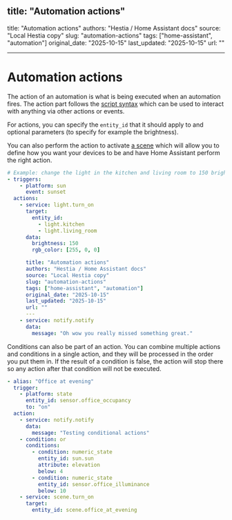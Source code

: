 title: "Automation actions"
---
title: "Automation actions"
authors: "Hestia / Home Assistant docs"
source: "Local Hestia copy"
slug: "automation-actions"
tags: ["home-assistant", "automation"]
original_date: "2025-10-15"
last_updated: "2025-10-15"
url: ""

---

# Automation actions

The action of an automation is what is being executed when an automation fires. The action part follows the [script syntax](/docs/scripts/) which can be used to interact with anything via other actions or events.

For actions, you can specify the `entity_id` that it should apply to and optional parameters (to specify for example the brightness).

You can also perform the action to activate [a scene](/integrations/scene/) which will allow you to define how you want your devices to be and have Home Assistant perform the right action.

```yaml
# Example: change the light in the kitchen and living room to 150 brightness and color red.
- triggers:
    - platform: sun
      event: sunset
  actions:
    - service: light.turn_on
      target:
        entity_id:
          - light.kitchen
          - light.living_room
      data:
        brightness: 150
        rgb_color: [255, 0, 0]

      title: "Automation actions"
      authors: "Hestia / Home Assistant docs"
      source: "Local Hestia copy"
      slug: "automation-actions"
      tags: ["home-assistant", "automation"]
      original_date: "2025-10-15"
      last_updated: "2025-10-15"
      url: ""
      ---
    - service: notify.notify
      data:
        message: "Oh wow you really missed something great."
```

Conditions can also be part of an action. You can combine multiple actions and conditions in a single action, and they will be processed in the order you put them in. If the result of a condition is false, the action will stop there so any action after that condition will not be executed.

```yaml
- alias: "Office at evening"
  trigger:
    - platform: state
      entity_id: sensor.office_occupancy
      to: "on"
  action:
    - service: notify.notify
      data:
        message: "Testing conditional actions"
    - condition: or
      conditions:
        - condition: numeric_state
          entity_id: sun.sun
          attribute: elevation
          below: 4
        - condition: numeric_state
          entity_id: sensor.office_illuminance
          below: 10
    - service: scene.turn_on
      target:
        entity_id: scene.office_at_evening
```
